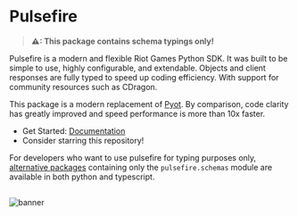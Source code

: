# Pulsefire
> **⚠: This package contains schema typings only!**

Pulsefire is a modern and flexible Riot Games Python SDK. It was built to be simple to use, highly configurable, and extendable. Objects and client responses are fully typed to speed up coding efficiency. With support for community resources such as CDragon.

This package is a modern replacement of [Pyot](https://github.com/iann838/Pyot). By comparison, code clarity has greatly improved and speed performance is more than 10x faster.

- Get Started: [Documentation](https://pulsefire.iann838.com)
- Consider starring this repository!

For developers who want to use pulsefire for typing purposes only, [alternative packages](https://pulsefire.iann838.com/usage/basic/installation/) containing only the `pulsefire.schemas` module are available in both python and typescript.

##

![banner](https://raw.communitydragon.org/pbe/plugins/rcp-be-lol-game-data/global/default/assets/characters/twistedfate/skins/skin11/images/twistedfate_splash_uncentered_11.jpg)
